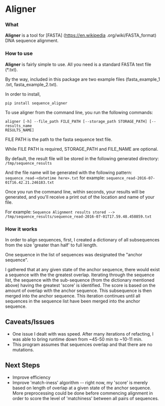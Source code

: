 # **Aligner**

### What
**Aligner** is a tool for [FASTA] (https://en.wikipedia
.org/wiki/FASTA_format) DNA sequence alignment.


### How to use
**Aligner** is fairly simple to use.  All you need is a standard FASTA text
file (*.txt).

By the way, included in this package are two example files (fasta_example_1
.txt,
fasta_example_2.txt).

In order to install,

```
pip install sequence_aligner
```

To use aligner from the command line, you run the following commands:

```
aligner [-h] --file_path FILE_PATH [--storage_path STORAGE_PATH] [--results_name
RESULTS_NAME]
```

FILE PATH is the path to the fasta sequence text file.

While FILE PATH is required, STORAGE_PATH and FILE_NAME are optional.

By default, the result file will be stored in the following generated directory:
`/tmp/sequence_results`

And the file name will be generated with the following pattern:
`sequence_read-<datetime here>.txt` for example: `sequence_read-2016-07-01T16.42.21.246183.txt`

Once you run the command line, within seconds, your results will be
generated, and you'll receive a print out of the location and name of your file.

For example:
```Sequence Alignment results stored --> /tmp/sequence_results/sequence_read-2016-07-01T17.59.48.458859.txt```


### How it works
In order to align sequences, first, I created a dictionary of all 
subsequences from the size 'greater than half' to full length.  

One sequence in the list of sequences was designated the "anchor 
sequence".  

I gathered that at any given state of the anchor sequence, there 
would exist a sequence with the the greatest overlap.  Iterating 
through the sequence list,  the sequence with the 
sub-sequence (from the dictionary mentioned above) having the 
greatest 'score' is identified.  The score is based on the amount of 
overlap with the anchor sequence.  This subsequence is then merged 
into the anchor sequence.  This iteration continues until all 
sequences in the sequence list have been merged into the anchor 
sequence.  

## Caveats/Issues
* One issue I dealt with was speed.  After many iterations of 
refacting, I was able to bring runtime down from ~45-50 min to ~10-11
 min. 
* This program assumes that sequences overlap and that there are no 
mutations.

## Next Steps
* Improve efficiency
* Improve 'match-iness' algorithm -- right now, my 'score' is merely 
based on length of overlap at a given state of the anchor sequence.
More preprocessing could be done before commencing alignment in order
 to score the level of 'matchiness' between all pairs of sequences.  

